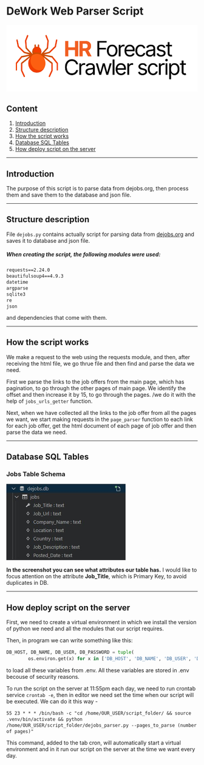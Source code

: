 # DeWork Web Parser Script

![logo.png](logo.png)

## Content
1. [Introduction](#intro)
2. [Structure description](#structdesc)
3. [How the script works](#howworks)
4. [Database SQL Tables](#DB)
5. [How deploy script on the server](#deploy)


---

## <a id='intro'>Introduction</a>
The purpose of this script is to parse data from dejobs.org, then process them and save them to the database and json file.
___
## <a id='structdesc'>Structure description</a>

File ```dejobs.py``` сontains actually script for parsing data from [dejobs.org](https://dejobs.org/jobs/) and saves it to database and json file.



##### When creating the script, the following modules were used:
```
requests==2.24.0
beautifulsoup4==4.9.3
datetime
argparse
sqlite3
re
json
```
and dependencies that come with them.
___

## <a id='howworks'>How the script works</a>
We make a request to the web using the requests module, and then, after receiving the html file, we go thrue file and then find and parse the data we need.

First we parse the links to the job offers from the main page, which has pagination, to go through the other pages of main page. We identify the offset and then increase it by 15, to go through the pages. /we do it with the help of ```jobs_urls_getter``` function.

Next, when we have collected all the links to the job offer from all the pages we want, we start making requests in the ```page_parser``` function to each link for each job offer, get the html document of each page of job offer and then parse the data we need.
___


## <a id='DB'>Database SQL Tables</a>
### Jobs Table Schema
![table_schema.jpg](table_schema.jpg)

**In the screenshot you can see what attributes our table has.**
I would like to focus attention on the attribute **Job_Title**, which is Primary Key, to avoid duplicates in DB.
___

## <a id='deploy'>How deploy script on the server</a>
First, we need to create a virtual environment in which we install the version of python we need and all the modules that our script requires.

Then, in program we can write something like this:
```python
DB_HOST, DB_NAME, DB_USER, DB_PASSWORD = tuple(
        os.environ.get(x) for x in ['DB_HOST', 'DB_NAME', 'DB_USER', 'DB_PASSWORD'])
```
to load all these variables from .env.
All these variables are stored in .env becouse of security reasons.

To run the script on the server at 11:55pm each day, we need to run crontab service ```crontab -e```, then in editor we need set the time when our script will be executed.
We can do it this way -
```
55 23 * * * /bin/bash -c "cd /home/OUR_USER/script_folder/ && source .venv/bin/activate && python /home/OUR_USER/script_folder/dejobs_parser.py --pages_to_parse (number of pages)"
```
This command, added to the tab cron, will automatically start a virtual environment and in it run our script on the server at the time we want every day.



